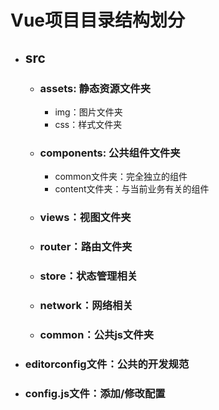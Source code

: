 # Vue项目目录结构划分

* ## **src**

  * ### assets: 静态资源文件夹

     * img：图片文件夹
     * css：样式文件夹

  * ### components: 公共组件文件夹

    * common文件夹：完全独立的组件
    * content文件夹：与当前业务有关的组件

  * ### views：视图文件夹

  * ### router：路由文件夹

  * ### store：状态管理相关

  * ### network：网络相关

  * ### common：公共js文件夹


* ### editorconfig文件：公共的开发规范

* ### config.js文件：添加/修改配置